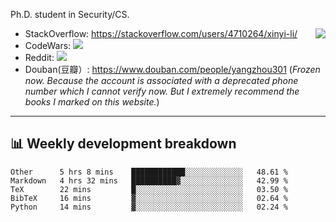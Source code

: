 Ph.D. student in Security/CS.

<img align="right" src="https://github-readme-stats.vercel.app/api?username=li-xin-yi&count_private=true&show_icons=true&hide_title=true&theme=tokyonight" />

- StackOverflow: https://stackoverflow.com/users/4710264/xinyi-li/
- CodeWars: [![](https://www.codewars.com/users/xy-li/badges/micro)](https://www.codewars.com/users/xy-li/)
- Reddit: [![](https://img.shields.io/reddit/user-karma/combined/xy-li?style=social)](https://www.reddit.com/user/xy-li/)
- Douban(豆瓣）: https://www.douban.com/people/yangzhou301  (*Frozen now. Because the account is associated with a deprecated phone number which I cannot verify now. But I extremely recommend the books I marked on this website.*)

---

## 📊 Weekly development breakdown

<!--START_SECTION:waka-->
```text
Other      5 hrs 8 mins    ████████████░░░░░░░░░░░░░   48.61 % 
Markdown   4 hrs 32 mins   ██████████▓░░░░░░░░░░░░░░   42.99 % 
TeX        22 mins         █░░░░░░░░░░░░░░░░░░░░░░░░   03.50 % 
BibTeX     16 mins         ▓░░░░░░░░░░░░░░░░░░░░░░░░   02.64 % 
Python     14 mins         ▓░░░░░░░░░░░░░░░░░░░░░░░░   02.24 % 
```
<!--END_SECTION:waka-->
